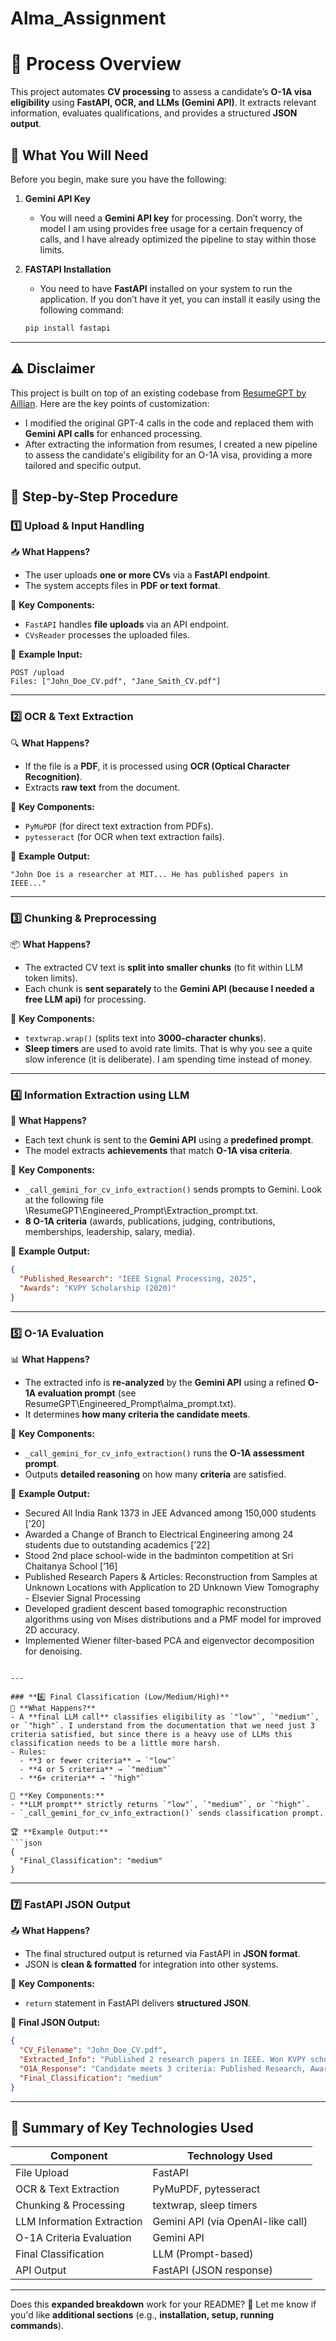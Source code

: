# Alma_Assignment
# **📌 Process Overview**  

This project automates **CV processing** to assess a candidate’s **O-1A visa eligibility** using **FastAPI, OCR, and LLMs (Gemini API)**. It extracts relevant information, evaluates qualifications, and provides a structured **JSON output**.  

## **🔧 What You Will Need**  

Before you begin, make sure you have the following:

1. **Gemini API Key**  
   - You will need a **Gemini API key** for processing. Don’t worry, the model I am using provides free usage for a certain frequency of calls, and I have already optimized the pipeline to stay within those limits.

2. **FASTAPI Installation**  
   - You need to have **FastAPI** installed on your system to run the application. If you don’t have it yet, you can install it easily using the following command:  
   ```bash
   pip install fastapi
   ```

---

## **⚠️ Disclaimer**

This project is built on top of an existing codebase from [ResumeGPT by Aillian](https://github.com/Aillian/ResumeGPT.git). Here are the key points of customization:

- I modified the original GPT-4 calls in the code and replaced them with **Gemini API calls** for enhanced processing.  
- After extracting the information from resumes, I created a new pipeline to assess the candidate's eligibility for an O-1A visa, providing a more tailored and specific output.

## **🔹 Step-by-Step Procedure**  

### **1️⃣ Upload & Input Handling**  
📥 **What Happens?**  
- The user uploads **one or more CVs** via a **FastAPI endpoint**.  
- The system accepts files in **PDF or text format**.  

📌 **Key Components:**  
- `FastAPI` handles **file uploads** via an API endpoint.  
- `CVsReader` processes the uploaded files.  

📂 **Example Input:**  
```
POST /upload
Files: ["John_Doe_CV.pdf", "Jane_Smith_CV.pdf"]
```

---

### **2️⃣ OCR & Text Extraction**  
🔍 **What Happens?**  
- If the file is a **PDF**, it is processed using **OCR (Optical Character Recognition)**.  
- Extracts **raw text** from the document.  

📌 **Key Components:**  
- `PyMuPDF` (for direct text extraction from PDFs).  
- `pytesseract` (for OCR when text extraction fails).  

📝 **Example Output:**  
```
"John Doe is a researcher at MIT... He has published papers in IEEE..."
```

---

### **3️⃣ Chunking & Preprocessing**  
📦 **What Happens?**  
- The extracted CV text is **split into smaller chunks** (to fit within LLM token limits).  
- Each chunk is **sent separately** to the **Gemini API (because I needed a free LLM api)** for processing.  

📌 **Key Components:**  
- `textwrap.wrap()` (splits text into **3000-character chunks**).  
- **Sleep timers** are used to avoid rate limits. That is why you see a quite slow inference (it is deliberate). I am spending time instead of money.  

---

### **4️⃣ Information Extraction using LLM**  
🤖 **What Happens?**  
- Each text chunk is sent to the **Gemini API** using a **predefined prompt**.  
- The model extracts **achievements** that match **O-1A visa criteria**.  

📌 **Key Components:**  
- `_call_gemini_for_cv_info_extraction()` sends prompts to Gemini.  Look at the following file \ResumeGPT\Engineered_Prompt\Extraction_prompt.txt.
- **8 O-1A criteria** (awards, publications, judging, contributions, memberships, leadership, salary, media).  

📜 **Example Output:**  
```json
{
  "Published_Research": "IEEE Signal Processing, 2025",
  "Awards": "KVPY Scholarship (2020)"
}
```

---

### **5️⃣ O-1A Evaluation**  
📊 **What Happens?**  
- The extracted info is **re-analyzed** by the **Gemini API** using a refined **O-1A evaluation prompt** (see ResumeGPT\Engineered_Prompt\alma_prompt.txt).  
- It determines **how many criteria the candidate meets**.  

📌 **Key Components:**  
- `_call_gemini_for_cv_info_extraction()` runs the **O-1A assessment prompt**.  
- Outputs **detailed reasoning** on how many **criteria** are satisfied.  

📝 **Example Output:**  
- Secured All India Rank 1373 in JEE Advanced among 150,000 students [’20]
- Awarded a Change of Branch to Electrical Engineering among 24 students due to outstanding academics [’22]
- Stood 2nd place school-wide in the badminton competition at Sri Chaitanya School [’16]
- Published Research Papers & Articles: Reconstruction from Samples at Unknown Locations with Application to 2D Unknown View Tomography - Elsevier Signal Processing
- Developed gradient descent based tomographic reconstruction algorithms using von Mises distributions and a PMF model for improved 2D accuracy.
- Implemented Wiener filter-based PCA and eigenvector decomposition for denoising.

```

---

### **6️⃣ Final Classification (Low/Medium/High)**  
🏅 **What Happens?**  
- A **final LLM call** classifies eligibility as `"low"`, `"medium"`, or `"high"`. I understand from the documentation that we need just 3 criteria satisfied, but since there is a heavy use of LLMs this classification needs to be a little more harsh.  
- Rules:  
  - **3 or fewer criteria** → `"low"`  
  - **4 or 5 criteria** → `"medium"`  
  - **6+ criteria** → `"high"`  

📌 **Key Components:**  
- **LLM prompt** strictly returns `"low"`, `"medium"`, or `"high"`.  
- `_call_gemini_for_cv_info_extraction()` sends classification prompt.  

🏆 **Example Output:**  
```json
{
  "Final_Classification": "medium"
}
```

---

### **7️⃣ FastAPI JSON Output**  
📤 **What Happens?**  
- The final structured output is returned via FastAPI in **JSON format**.  
- JSON is **clean & formatted** for integration into other systems.  

📌 **Key Components:**  
- `return` statement in FastAPI delivers **structured JSON**.  

📜 **Final JSON Output:**  
```json
{
  "CV_Filename": "John_Doe_CV.pdf",
  "Extracted_Info": "Published 2 research papers in IEEE. Won KVPY scholarship.",
  "O1A_Response": "Candidate meets 3 criteria: Published Research, Awards, Judging.",
  "Final_Classification": "medium"
}
```

---

## **🎯 Summary of Key Technologies Used**  
| **Component**            | **Technology Used** |
|-------------------------|-------------------|
| File Upload            | FastAPI           |
| OCR & Text Extraction  | PyMuPDF, pytesseract |
| Chunking & Processing  | textwrap, sleep timers |
| LLM Information Extraction | Gemini API (via OpenAI-like call) |
| O-1A Criteria Evaluation | Gemini API       |
| Final Classification   | LLM (Prompt-based) |
| API Output             | FastAPI (JSON response) |

---

Does this **expanded breakdown** work for your README? 🚀 Let me know if you'd like **additional sections** (e.g., **installation, setup, running commands**).
